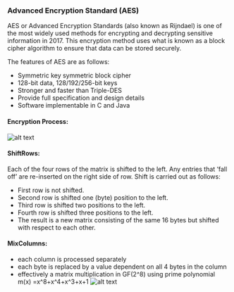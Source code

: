 ### Advanced Encryption Standard (AES)
AES or Advanced Encryption Standards (also known as Rijndael) is one of the most widely used methods for encrypting and decrypting sensitive information in 2017.
This encryption method uses what is known as a block cipher algorithm to ensure that data can be stored securely.

The features of AES are as follows:
* Symmetric key symmetric block cipher
* 128-bit data, 128/192/256-bit keys
* Stronger and faster than Triple-DES
* Provide full specification and design details
* Software implementable in C and Java

#### Encryption Process:
![alt text](https://www.tutorialspoint.com/cryptography/images/first_round_process.jpg)

#### ShiftRows: 
Each of the four rows of the matrix is shifted to the left. Any entries that ‘fall off’ are re-inserted on the right side of row. Shift is carried out as follows:
* First row is not shifted.
* Second row is shifted one (byte) position to the left.
* Third row is shifted two positions to the left.
* Fourth row is shifted three positions to the left.
* The result is a new matrix consisting of the same 16 bytes but shifted with respect to each other.

#### MixColumns:
* each column is processed separately
* each byte is replaced by a value dependent on all 4 bytes in the column
* effectively a matrix multiplication in GF(2^8) using prime polynomial m(x) =x^8+x^4+x^3+x+1
![alt text](https://lh6.googleusercontent.com/proxy/f_AI0fFJW5-318ylwKmCG0UeFkmbw615-H8UWE-P_hTMmZp709bHrmSJDnncATZCVQihCACgF02i7msXM5HFumowS5dPFTbQCD2qHHdz6JWn9rVqGBQw3duYMuVgZKKBshal3xvKVhe8u4mf9jKX-EqMNEnWbbUoE__7RQ=w1200-h630-p-k-no-nu)


